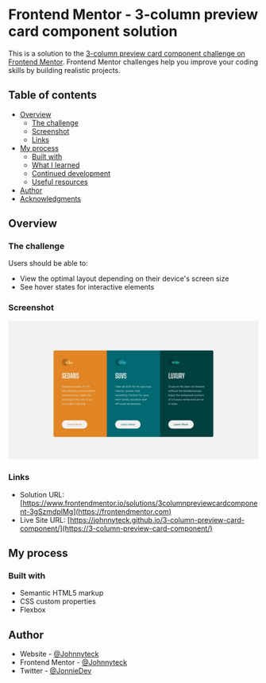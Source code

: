 # Frontend Mentor - 3-column preview card component solution

This is a solution to the [3-column preview card component challenge on Frontend Mentor](https://www.frontendmentor.io/challenges/3column-preview-card-component-pH92eAR2-). Frontend Mentor challenges help you improve your coding skills by building realistic projects. 

## Table of contents

- [Overview](#overview)
  - [The challenge](#the-challenge)
  - [Screenshot](#screenshot)
  - [Links](#links)
- [My process](#my-process)
  - [Built with](#built-with)
  - [What I learned](#what-i-learned)
  - [Continued development](#continued-development)
  - [Useful resources](#useful-resources)
- [Author](#author)
- [Acknowledgments](#acknowledgments)


## Overview

### The challenge

Users should be able to:

- View the optimal layout depending on their device's screen size
- See hover states for interactive elements

### Screenshot

![](./images/desktop-design.jpg)


### Links

- Solution URL: [https://www.frontendmentor.io/solutions/3columnpreviewcardcomponent-3gSzmdplMg](https://frontendmentor.com)
- Live Site URL: [https://johnnyteck.github.io/3-column-preview-card-component/](https://3-column-preview-card-component/)

## My process

### Built with

- Semantic HTML5 markup
- CSS custom properties
- Flexbox

## Author

- Website - [@Johnnyteck](https://www.github.com/johnnyteck)
- Frontend Mentor - [@Johnnyteck](https://www.frontendmentor.io/profile/johnnyteck)
- Twitter - [@JonnieDev](https://www.twitter.com/JonnieDev)

